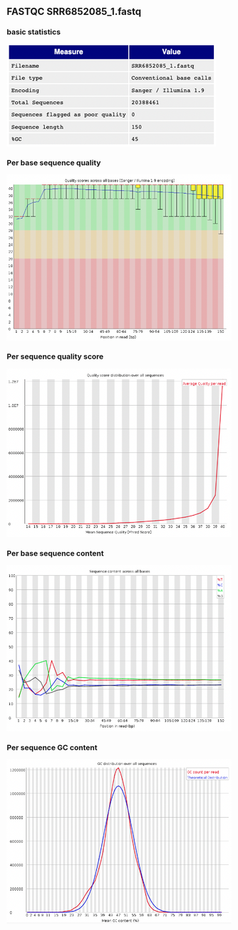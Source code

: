 ## FASTQC SRR6852085_1.fastq  

### basic statistics 
![](images/fastqc_basic_stats.png)  

### Per base sequence quality
![](images/Per_base_sequence_quality.png)   

### Per sequence quality score  
![](images/per_seq_quality_score.png)  


### Per base sequence content  
![](images/per_base_seq_content.png)   

### Per sequence GC content  
![](images/gc_content.png)   



